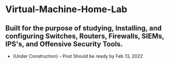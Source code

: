 # Virtual-Machine-Home-Lab
Built for the purpose of studying, Installing, and configuring Switches, Routers, Firewalls, SIEMs, IPS's, and Offensive Security Tools.
---

- (Under Construction) - Post Should be ready by Feb 13, 2022
